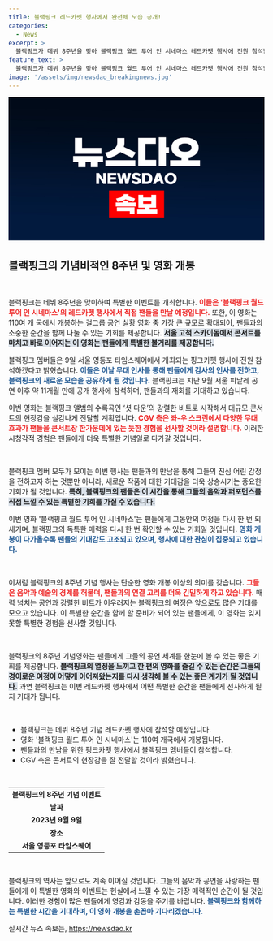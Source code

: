 ```yaml
---
title: 블랙핑크 레드카펫 행사에서 완전체 모습 공개!
categories:
  - News
excerpt: >
  블랙핑크가 데뷔 8주년을 맞아 블랙핑크 월드 투어 인 시네마스 레드카펫 행사에 전원 참석합니다! 31일 개봉되는 이 영화는 110개국에서 동시에 상영되며, 팬들과의 특별한 만남이 기대됩니다. 핑크카펫에서 데뷔 후 약 11개월 만에 완전체로 돌아오는 블랙핑크의 모습을 놓치지 마세요!
feature_text: >
  블랙핑크가 데뷔 8주년을 맞아 블랙핑크 월드 투어 인 시네마스 레드카펫 행사에 전원 참석합니다! 31일 개봉되는 이 영화는 110개국에서 동시에 상영되며, 팬들과의 특별한 만남이 기대됩니다. 핑크카펫에서 데뷔 후 약 11개월 만에 완전체로 돌아오는 블랙핑크의 모습을 놓치지 마세요!
image: '/assets/img/newsdao_breakingnews.jpg'
---
```


<p><img src="/assets/img/newsdao_breakingnews.jpg" alt="cryptoinkorea 속보" /></p>

<h2 data-ke-size="size26">블랙핑크의 기념비적인 8주년 및 영화 개봉</h2>

<p data-ke-size="size16">&nbsp;</p>

<p>블랙핑크는 데뷔 8주년을 맞이하여 특별한 이벤트를 개최합니다. <b><span style="color: #ee2323;">이들은 '블랙핑크 월드 투어 인 시네마스'의 레드카펫 행사에서 직접 팬들을 만날 예정입니다.</span></b> 또한, 이 영화는 110여 개 국에서 개봉하는 걸그룹 공연 실황 영화 중 가장 큰 규모로 확대되어, 팬들과의 소중한 순간을 함께 나눌 수 있는 기회를 제공합니다. <b><span style="background-color: #21538527;">서울 고척 스카이돔에서 콘서트를 마치고 바로 이어지는 이 영화는 팬들에게 특별한 볼거리를 제공합니다.</span></b> </p>

<p>블랙핑크 멤버들은 9일 서울 영등포 타임스퀘어에서 개최되는 핑크카펫 행사에 전원 참석하겠다고 밝혔습니다. <b><span style="color: #1a5490;">이들은 이날 무대 인사를 통해 팬들에게 감사의 인사를 전하고, 블랙핑크의 새로운 모습을 공유하게 될 것입니다.</span></b> 블랙핑크는 지난 9월 서울 피날레 공연 이후 약 11개월 만에 공개 행사에 참석하며, 팬들과의 재회를 기대하고 있습니다.</p>

<p>이번 영화는 블랙핑크 앨범의 수록곡인 ‘셧 다운’의 강렬한 비트로 시작해서 대규모 콘서트의 현장감을 실감나게 전달할 계획입니다. <b><span style="color: #ee2323;">CGV 측은 좌-우 스크린에서 다양한 무대 효과가 팬들을 콘서트장 한가운데에 있는 듯한 경험을 선사할 것이라 설명합니다.</span></b> 이러한 시청각적 경험은 팬들에게 더욱 특별한 기념일로 다가갈 것입니다.</p>

<p data-ke-size="size16">&nbsp;</p>

<p>블랙핑크 멤버 모두가 모이는 이번 행사는 팬들과의 만남을 통해 그들의 진심 어린 감정을 전하고자 하는 것뿐만 아니라, 새로운 작품에 대한 기대감을 더욱 상승시키는 중요한 기회가 될 것입니다. <b><span style="background-color: #21538527;">특히, 블랙핑크의 팬들은 이 시간을 통해 그들의 음악과 퍼포먼스를 직접 느낄 수 있는 특별한 기회를 가질 수 있습니다.</span></b> </p>

<p>이번 영화 '블랙핑크 월드 투어 인 시네마스'는 팬들에게 그동안의 여정을 다시 한 번 되새기며, 블랙핑크의 독특한 매력을 다시 한 번 확인할 수 있는 기회일 것입니다. <b><span style="color: #1a5490;">영화 개봉이 다가올수록 팬들의 기대감도 고조되고 있으며, 행사에 대한 관심이 집중되고 있습니다.</span></b> </p>

<p data-ke-size="size16">&nbsp;</p>

<p>이처럼 블랙핑크의 8주년 기념 행사는 단순한 영화 개봉 이상의 의미를 갖습니다. <b><span style="color: #ee2323;">그들은 음악과 예술의 경계를 허물며, 팬들과의 연결 고리를 더욱 긴밀하게 하고 있습니다.</span></b> 매력 넘치는 공연과 강렬한 비트가 어우러지는 블랙핑크의 여정은 앞으로도 많은 기대를 모으고 있습니다. 이 특별한 순간을 함께 할 준비가 되어 있는 팬들에게, 이 영화는 잊지 못할 특별한 경험을 선사할 것입니다.</p>

<p data-ke-size="size16">&nbsp;</p>

<p>블랙핑크의 8주년 기념영화는 팬들에게 그들의 공연 세계를 한눈에 볼 수 있는 좋은 기회를 제공합니다. <b><span style="background-color: #21538527;">블랙핑크의 열정을 느끼고 한 편의 영화를 즐길 수 있는 순간은 그들의 경이로운 여정이 어떻게 이어져왔는지를 다시 생각해 볼 수 있는 좋은 계기가 될 것입니다.</span></b> 과연 블랙핑크는 이번 레드카펫 행사에서 어떤 특별한 순간을 팬들에게 선사하게 될지 기대가 됩니다.</p>

<p data-ke-size="size16">&nbsp;</p>

<ul>
    <li>블랙핑크는 데뷔 8주년 기념 레드카펫 행사에 참석할 예정입니다.</li>
    <li>영화 '블랙핑크 월드 투어 인 시네마스'는 110여 개국에서 개봉됩니다.</li>
    <li>팬들과의 만남을 위한 핑크카펫 행사에서 블랙핑크 멤버들이 참석합니다.</li>
    <li>CGV 측은 콘서트의 현장감을 잘 전달할 것이라 밝혔습니다.</li>
</ul>

<p data-ke-size="size16">&nbsp;</p>

<table>
    <tr>
        <td style="text-align: center; height: 17px;"><b>블랙핑크의 8주년 기념 이벤트</b></td>
    </tr>
    <tr>
        <td style="text-align: center; height: 17px;"><b>날짜</b></td>
    </tr>
    <tr>
        <td style="text-align: center; height: 17px;"><b>2023년 9월 9일</b></td>
    </tr>
    <tr>
        <td style="text-align: center; height: 17px;"><b>장소</b></td>
    </tr>
    <tr>
        <td style="text-align: center; height: 17px;"><b>서울 영등포 타임스퀘어</b></td>
    </tr>
</table>

<p data-ke-size="size16">&nbsp;</p>

<p>블랙핑크의 역사는 앞으로도 계속 이어질 것입니다. 그들의 음악과 공연을 사랑하는 팬들에게 이 특별한 영화와 이벤트는 현실에서 느낄 수 있는 가장 매력적인 순간이 될 것입니다. 이러한 경험이 많은 팬들에게 영감과 감동을 주기를 바랍니다. <b><span style="color: #1a5490;">블랙핑크와 함께하는 특별한 시간을 기대하며, 이 영화 개봉을 손꼽아 기다리겠습니다.</span></b></p>
실시간 뉴스 속보는, <a href="https://newsdao.kr" rel="dofollow">https://newsdao.kr</a>



